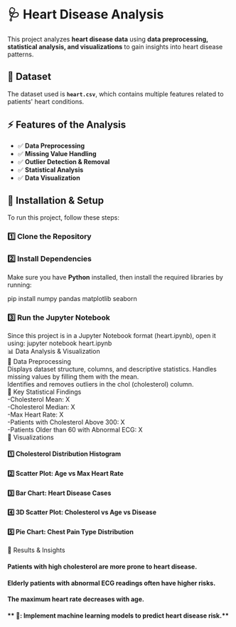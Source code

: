  # 🩺 **Heart Disease Analysis**  

This project analyzes **heart disease data** using **data preprocessing, statistical analysis, and visualizations** to gain insights into heart disease patterns.

## 📂 **Dataset**
The dataset used is **`heart.csv`**, which contains multiple features related to patients' heart conditions.

## ⚡ **Features of the Analysis**
- ✅ **Data Preprocessing**
- ✅ **Missing Value Handling**
- ✅ **Outlier Detection & Removal**
- ✅ **Statistical Analysis**
- ✅ **Data Visualization**

## 🔧 **Installation & Setup**  
To run this project, follow these steps:

### **1️⃣ Clone the Repository**  


### **2️⃣ Install Dependencies**  
Make sure you have **Python** installed, then install the required libraries by running:  


pip install numpy pandas matplotlib seaborn 
### **3️⃣ Run the Jupyter Notebook**
Since this project is in a Jupyter Notebook format (heart.ipynb), open it using:
jupyter notebook heart.ipynb <br>
📊 Data Analysis & Visualization <br>
📌 Data Preprocessing <br>  Displays dataset structure, columns, and descriptive statistics.
Handles missing values by filling them with the mean. <br>
Identifies and removes outliers in the chol (cholesterol) column. <br>
📌 Key Statistical Findings <br>
-Cholesterol Mean: X <br>
-Cholesterol Median: X <br>
-Max Heart Rate: X <br>
-Patients with Cholesterol Above 300: X <br>
-Patients Older than 60 with Abnormal ECG: X <br>
📌 Visualizations <br>
#### **1️⃣ Cholesterol Distribution Histogram** 
#### **2️⃣ Scatter Plot: Age vs Max Heart Rate**
#### **3️⃣ Bar Chart: Heart Disease Cases**
#### **4️⃣ 3D Scatter Plot: Cholesterol vs Age vs Disease**
#### **5️⃣ Pie Chart: Chest Pain Type Distribution**

🏁 Results & Insights
#### **Patients with high cholesterol are more prone to heart disease.**
#### **Elderly patients with abnormal ECG readings often have higher risks.**
#### **The maximum heart rate decreases with age.**
#### ** 📢: Implement machine learning models to predict heart disease risk.**

